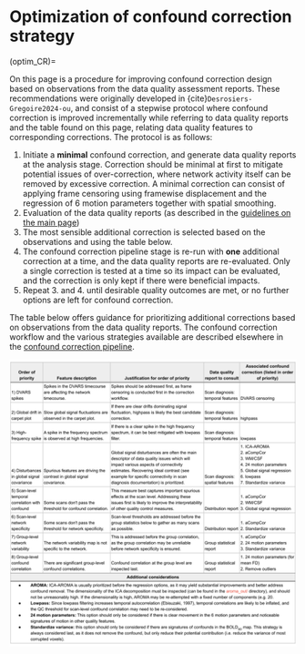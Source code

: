 # Optimization of confound correction strategy

(optim_CR)=

On this page is a procedure for improving confound correction design based on observations from the data quality assessment reports. These recommendations were originally developed in {cite}`Desrosiers-Gregoire2024-ou`, and consist of a stepwise protocol where confound correction is improved incrementally while referring to data quality reports and the table found on this page, relating data quality features to corresponding corrections. The protocol is as follows:

1. Initiate a **minimal** confound correction, and generate data quality reports at the analysis stage. Correction should be minimal at first to mitigate potential issues of over-correction, where network activity itself can be removed by excessive correction. A minimal correction can consist of applying frame censoring using framewise displacement and the regression of 6 motion parameters together with spatial smoothing. 
2. Evaluation of the data quality reports (as described in the [guidelines on the main page](analysis_QC_target))
3. The most sensible additional correction is selected based on the observations and using the table below. 
4. The confound correction pipeline stage is re-run with **one** additional correction at a time, and the data quality reports are re-evaluated. Only a single correction is tested at a time so its impact can be evaluated, and the correction is only kept if there were beneficial impacts.
5. Repeat 3. and 4. until desirable quality outcomes are met, or no further options are left for confound correction.

The table below offers guidance for prioritizing additional corrections based on observations from the data quality reports. The confound correction workflow and the various strategies available are described elsewhere in the [confound correction pipeline](confound_pipeline_target).

![](../pics/CR_optimization_table.svg)